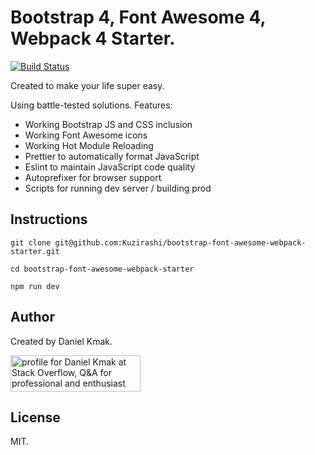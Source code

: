# Bootstrap 4, Font Awesome 4, Webpack 4 Starter.
[![Build Status](https://travis-ci.com/Kuzirashi/bootstrap-font-awesome-webpack-starter.svg?branch=master)](https://travis-ci.com/Kuzirashi/bootstrap-font-awesome-webpack-starter)


Created to make your life super easy.

Using battle-tested solutions. Features:
- Working Bootstrap JS and  CSS inclusion
- Working Font Awesome icons
- Working Hot Module Reloading
- Prettier to automatically format JavaScript
- Eslint to maintain JavaScript code quality
- Autoprefixer for browser support
- Scripts for running dev server / building prod

## Instructions

```
git clone git@github.com:Kuzirashi/bootstrap-font-awesome-webpack-starter.git

cd bootstrap-font-awesome-webpack-starter

npm run dev
```

## Author

Created by Daniel Kmak.

<a href="https://stackoverflow.com/users/2166409/daniel-kmak">
  <img src="https://stackoverflow.com/users/flair/2166409.png" width="208" height="58" alt="profile for Daniel Kmak at Stack Overflow, Q&amp;A for professional and enthusiast programmers"
    title="profile for Daniel Kmak at Stack Overflow, Q&amp;A for professional and enthusiast programmers">
</a>

## License

MIT.